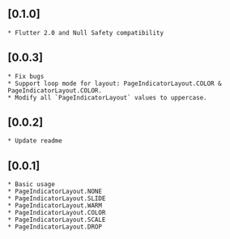 ## [0.1.0]
    * Flutter 2.0 and Null Safety compatibility

## [0.0.3]
    * Fix bugs
    * Support loop mode for layout: PageIndicatorLayout.COLOR & PageIndicatorLayout.COLOR.
    * Modify all `PageIndicatorLayout` values to uppercase.

## [0.0.2]
    * Update readme 

## [0.0.1] 
    * Basic usage
    * PageIndicatorLayout.NONE
    * PageIndicatorLayout.SLIDE
    * PageIndicatorLayout.WARM
    * PageIndicatorLayout.COLOR
    * PageIndicatorLayout.SCALE
    * PageIndicatorLayout.DROP
    
